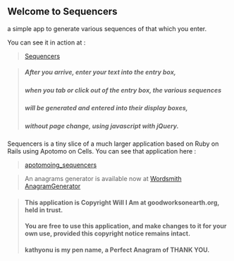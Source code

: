 ## Welcome to Sequencers
a simple app to generate various sequences of that which you enter.

You can see it in action at :
> [Sequencers](http://kathyonu.github.com/ "Textual Sequencers")

> ##### After you arrive, enter your text into the entry box,
> ##### when you tab or click out of the entry box, the various sequences
> ##### will be generated and entered into their display boxes,
> ##### without page change, using javascript with jQuery.

Sequencers is a tiny slice of a much larger application based on Ruby on Rails using Apotomo on Cells. 
You can see that application here :
> [apotomoing_sequencers](http://github.com/kathyonu/apotomoing_sequencers "Apotomoing Sequencers")

> An anagrams generator is available now at [Wordsmith AnagramGenerator](http://www.wordsmith.org/ "Wordsmith.org AnagramGenerator")

> #### This application is Copyright Will I Am at goodworksonearth.org, held in trust.
> #### You are free to use this application, and make changes to it for your own use, provided this copyright notice remains intact.  
> #### kathyonu is my pen name, a Perfect Anagram of THANK YOU.
